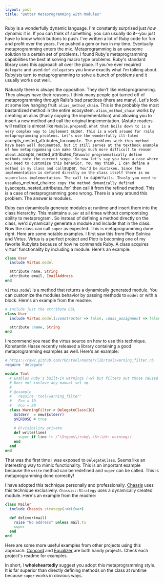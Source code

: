 ```yaml
---
layout: post
title: "Better Metaprogramming with Modules"
---
```


Ruby is a wonderfully dynamic language. I'm constantly surprised just
_how_ dynamic it is. If you can think of something, you can usually do
it--you just have to know which buttons to push. I've written a lot of
Ruby code for fun and profit over the years. I've pushed a gem or two
in my time. Eventually metaprogramming enters the mix. Metaprogramming
is an awesome solution to a certain set of problems. I found Ruby's
metaprogramming capabilities the best at solving macro type problems.
Ruby's standard library uses this approach all over the place. If
you've ever required `delegate` and used `def_delegators` you know
exactly what I'm talking about. Rubyists turn to metaprogramming to
solve a bunch of problems and it usually works out well.

Naturally there is always the opposition. They don't like
metaprogramming. They always have their reasons. I think many people
got turned off of metaprogramming through Rails's bad practices (there
are many). Let's look at some low hanging fruit: `alias_method_chain`.
This is the probably the most bastardized method in the entire
ecosystem. `alias_method_chain` works by creating an alias (thusly
copying the implementation) and allowing you to insert a new method
and call the original implementation. (Astute readers will realize is
almost like `Module.prepend`). `What that boils down to is a
very complex way to implement `super`. This is a work around for rails
metaprogramming problems. Let's use the wonderfully ill-fated
`accepts_nested_attributes_for` example. The problems with this
method have been well documented, but it still serves at the textbook
example of how metaprogamming can make things much more difficult to
reason about. `accepts_nested_attributes_for` would programmatically
define methods onto the current scope. So now let's say you have a
case where you need to customize this behavior. You may think, I can
define a method in my class and call `super`. You'd be mistaken. Since
the implementation is defined directly on the class itself there is no
superclass implementation. The call to `super` fails. Thusly you need
to use `alias_method_chain` to copy the method dynamically defined by
`accepts_nested_attributes_for` then call it from the refined method.
This is a case of metaprogramming gone wrong. There is a way around
this problem. The answer is modules.

Ruby can dynamically generate modules at runtime and insert them into
the class hierarchy. This maintains `super` at all times without
compromising ability to metaprogram . So instead of defining a method
directly on the class, we'd dynamically generate a module and include
that in the class. Now the class can call `super` as expected. This is
metaprogramming done right. Here are some notable examples. I first
saw this from Piotr Solnica and Virtus. Virtus is a perfect project
and Piotr is becoming one of my favorite Rubyists because of how he
commands Ruby. A class acquires virtus' functionality by including a
module. Here's an example:

```ruby
class User
  include Virtus.model

  attribute name, String
  attribute email, EmailAddress
end
```

`Virtus.model` is a method that returns a dynamically generated
module. You can customize the modules behavior by passing methods to
`model` or with a block. Here's an example from the readme.

```ruby
# include just the attribute DSL
class User
  include Virtus.model(:constructor => false, :mass_assignment => false)

  attribute :name, String
end
```

I recommend you read the virtus source on how to use this technique.
Konstantin Hasse recently released a library containing a good
metaprogramming examples as well. Here's an example:

```ruby
# https://raw2.github.com/rkh/tool/master/lib/tool/warning_filter.rb
require 'delegate'

module Tool
  # Enables Ruby's built-in warnings (-w) but filters out those caused by third-party gems.
  # Does not invlove any manual set up.
  #
  # @example
  #   require 'tool/warning_filter'
  #   Foo = 10
  #   Foo = 20
  class WarningFilter < DelegateClass(IO)
    $stderr  = new($stderr)
    $VERBOSE = true

    # @!visibility private
    def write(line)
      super if line !~ /^\S+gems\/ruby\-\S+:\d+: warning:/
    end
  end
end
```

That was the first time I was exposed to `DelegateClass`. Seems like
an interesting way to mimic functionality. This is an important
example because the `write` method can be redefined and `super` can be
called. This is metaprogramming done correctly!

I have adopted this technique personally and professionally.
[Chassis](https://github.com/ahawkins/chassis) uses this technique
exclusively. `Chassis::Strategy` uses a dynamically created module.
Here's an example from the readme:

```ruby
class Mailer
  include Chassis.strategy(:deliver)

  def deliver(mail)
    raise "No address" unless mail.to
    super
  end
end
```

Here are some more useful examples from other projects using this
approach. [Concord](https://github.com/mbj/concord) and
[Equalizer](https://github.com/dkubb/equalizer) are both handy
projects. Check each project's readme for examples.

In short, I **wholeheartedly** suggest you adopt this metaprogramming
style. It is far superior than directly defining methods on the class
at runtime because `super` works in obvious ways.
